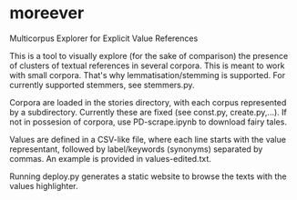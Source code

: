 # moreever
Multicorpus Explorer for Explicit Value References

This is a tool to visually explore (for the sake of comparison) the presence of clusters of textual references in several corpora.
This is meant to work with small corpora. That's why lemmatisation/stemming is supported. For currently supported stemmers, see stemmers.py.

Corpora are loaded in the stories directory, with each corpus represented by a subdirectory. Currently these are fixed (see const.py, create.py,...). If not in possesion of corpora, use PD-scrape.ipynb to download fairy tales.

Values are defined in a CSV-like file, where each line starts with the value representant, followed by label/keywords (synonyms) separated by commas. An example is provided in values-edited.txt.

Running deploy.py generates a static website to browse the texts with the values highlighter.
